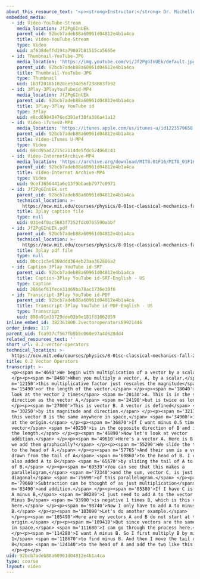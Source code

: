 ```yaml
---
about_this_resource_text: '<p><strong>Instructor:</strong> Dr. Michelle Tomasik</p>'
embedded_media:
  - id: Video-YouTube-Stream
    media_location: Jf2PgGInUEk
    parent_uid: 92bcb7adeb88a60961d04812e4b1a4ca
    title: Video-YouTube-Stream
    type: Video
    uid: af638deffd194a79807b81515ca5666e
  - id: Thumbnail-YouTube-JPG
    media_location: 'https://img.youtube.com/vi/Jf2PgGInUEk/default.jpg'
    parent_uid: 92bcb7adeb88a60961d04812e4b1a4ca
    title: Thumbnail-YouTube-JPG
    type: Thumbnail
    uid: 1b3f2018b1028ce534d56f238083fb92
  - id: 3Play-3PlayYouTubeid-MP4
    media_location: Jf2PgGInUEk
    parent_uid: 92bcb7adeb88a60961d04812e4b1a4ca
    title: 3Play-3Play YouTube id
    type: 3Play
    uid: e8cd69840476ed391ef30fa386a41a12
  - id: Video-iTunesU-MP4
    media_location: 'https://itunes.apple.com/us/itunes-u/id1223579658'
    parent_uid: 92bcb7adeb88a60961d04812e4b1a4ca
    title: Video-iTunes U-MP4
    type: Video
    uid: 69cd95ad2215c2114de5fdc624068c41
  - id: Video-InternetArchive-MP4
    media_location: 'https://archive.org/download/MIT8.01F16/MIT8_01F16_L00v02_360p.mp4'
    parent_uid: 92bcb7adeb88a60961d04812e4b1a4ca
    title: Video-Internet Archive-MP4
    type: Video
    uid: 9cef3656441a6e13f9bbaeb7977c0971
  - id: Jf2PgGInUEk.srt
    parent_uid: 92bcb7adeb88a60961d04812e4b1a4ca
    technical_location: >-
      https://ocw.mit.edu/courses/physics/8-01sc-classical-mechanics-fall-2016/review-vectors/0.2-vector-operators/0.2-vector-operators/Jf2PgGInUEk.srt
    title: 3play caption file
    type: null
    uid: 031e4f0ac5683f7252fdc0765590abbf
  - id: Jf2PgGInUEk.pdf
    parent_uid: 92bcb7adeb88a60961d04812e4b1a4ca
    technical_location: >-
      https://ocw.mit.edu/courses/physics/8-01sc-classical-mechanics-fall-2016/review-vectors/0.2-vector-operators/0.2-vector-operators/Jf2PgGInUEk.pdf
    title: 3play pdf file
    type: null
    uid: 0bcc1c5e6308ddd364eb23aa362806a2
  - id: Caption-3Play YouTube id-SRT
    parent_uid: 92bcb7adeb88a60961d04812e4b1a4ca
    title: Caption-3Play YouTube id-SRT-English - US
    type: Caption
    uid: 2066ef61fece31d69ba78ac1736e39f6
  - id: Transcript-3Play YouTube id-PDF
    parent_uid: 92bcb7adeb88a60961d04812e4b1a4ca
    title: Transcript-3Play YouTube id-PDF-English - US
    type: Transcript
    uid: 898a91e35729dde03b9e181f81662859
inline_embed_id: 382363600.2vectoroperators89921446
order_index: 117
parent_uid: fca937cf567fb9b5c060e97a4d628dd4
related_resources_text: ''
short_url: 0.2-vector-operators
technical_location: >-
  https://ocw.mit.edu/courses/physics/8-01sc-classical-mechanics-fall-2016/review-vectors/0.2-vector-operators/0.2-vector-operators
title: 0.2 Vector Operators
transcript: >-
  <p><span m='4690'>We begin with multiplication of a vector by a scalar.</span>
  </p><p><span m='8460'>When you multiply a vector, A, by a scalar,</span> <span
  m='12150'>this multiplicative factor just rescales the magnitude</span> <span
  m='15490'>or the length of the vector.</span> </p><p><span m='18040'>Let us
  look at the vector 2 times</span> <span m='20130'>A. This is in the same
  direction as the vector A,</span> <span m='24190'>but is twice as long.</span>
  </p><p><span m='27000'>This is vector B. A vector is defined</span> <span
  m='30250'>by its magnitude and direction.</span> </p><p><span m='32170'>So
  this vector B is the same anywhere in space,</span> <span m='34900'>including
  at the origin.</span> </p><p><span m='36870'>If I want minus 0.5 times B, this
  vector</span> <span m='40250'>is in the opposite direction of B and is half
  the length.</span> </p><p><span m='46890'>Now let's look at vector
  addition.</span> </p><p><span m='49610'>Here's a vector A. Here is B. How do
  we add them graphically?</span> </p><p><span m='55290'>We slide the tail of B
  to the head of A.</span> </p><p><span m='57765'>And their sum is a vector
  drawn from the tail of A</span> <span m='60860'>to the head of B. I could have
  also added A to B</span> <span m='65670'>by sliding the tail of A to the head
  of B.</span> </p><p><span m='69539'>You can see that this makes a
  parallelogram,</span> <span m='72340'>and the sum, vector C, is just the
  diagonal</span> <span m='75699'>of this parallelogram.</span> </p><p><span
  m='79660'>Subtraction can be thought of as just multiplication</span> <span
  m='83490'>and addition.</span> </p><p><span m='85380'>If I have C is equal to
  A minus B,</span> <span m='88289'>I just need to add A to the vector minus B.
  Minus B</span> <span m='93900'>is negative 1 times B, which is this vector
  here.</span> </p><p><span m='98740'>Now I only have to add A to minus
  B.</span> </p><p><span m='103090'>Let's do another example.</span>
  </p><p><span m='105490'>Here are my vectors A and B do not start at the
  origin.</span> </p><p><span m='109410'>But since vectors are the same anywhere
  in space,</span> <span m='111680'>I can go through the process here.</span>
  </p><p><span m='114280'>I want A minus B. So I first multiply B by minus
  1</span> <span m='118670'>to find minus B. And then I move the tail of minus
  B</span> <span m='124140'>to the head of A and add the two like this.</span>
  </p><p></p>
uid: 92bcb7adeb88a60961d04812e4b1a4ca
type: course
layout: video
---
```


